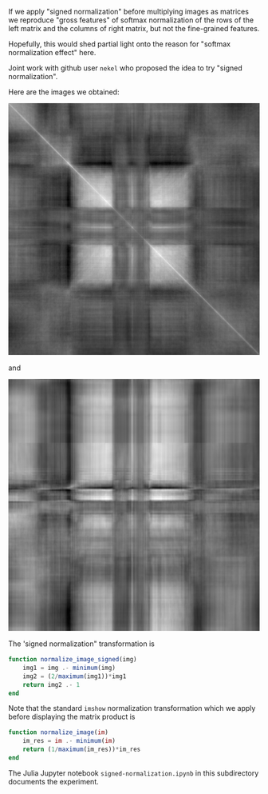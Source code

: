 If we apply "signed normalization" before multiplying images as matrices
we reproduce "gross features" of softmax normalization of the rows of the left matrix
and the columns of right matrix, but not the fine-grained features.

Hopefully, this would shed partial light onto the reason for
"softmax normalization effect" here.

Joint work with github user `nekel` who proposed the idea to try
"signed normalization".

Here are the images we obtained:

![symmetric](symmetric2.png)

and

![asymmetric](asymmetric2.png)

The 'signed normalization" transformation is

```julia
function normalize_image_signed(img)
    img1 = img .- minimum(img)
    img2 = (2/maximum(img1))*img1
    return img2 .- 1
end
```

Note that the standard `imshow` normalization transformation which we apply before
displaying the matrix product is

```julia
function normalize_image(im)
    im_res = im .- minimum(im)
    return (1/maximum(im_res))*im_res
end
```

The Julia Jupyter notebook `signed-normalization.ipynb` in this subdirectory documents the experiment.
